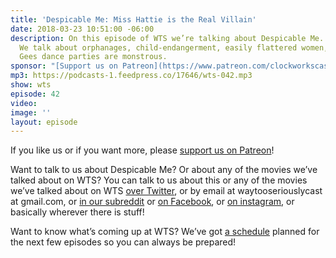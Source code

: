 ```yaml
---
title: 'Despicable Me: Miss Hattie is the Real Villain'
date: 2018-03-23 10:51:00 -06:00
description: On this episode of WTS we’re talking about Despicable Me. The first one.
  We talk about orphanages, child-endangerment, easily flattered women, and why Bee
  Gees dance parties are monstrous.
sponsor: "[Support us on Patreon](https://www.patreon.com/clockworkscast)"
mp3: https://podcasts-1.feedpress.co/17646/wts-042.mp3
show: wts
episode: 42
video: 
image: ''
layout: episode
---
```


If you like us or if you want more, please [support us on Patreon](https://www.patreon.com/clockworkscast)!

Want to talk to us about Despicable Me? Or about any of the movies we’ve talked about on WTS? You can talk to us about this or any of the movies we’ve talked about on WTS [over Twitter](http://www.twitter.com/wtscast), or by email at waytooseriouslycast at gmail.com, or [in our subreddit](https://www.reddit.com/r/Goodstuff_fm/) or [on Facebook](http://www.facebook.com/wtscast), or [on instagram](https://www.instagram.com/waytooseriously/), or basically wherever there is stuff!

Want to know what’s coming up at WTS? We’ve got [a schedule](https://docs.google.com/document/d/1f6fvTgbzQOCUD_potL6mWClmSC3D2cOBgKz36OwSC68) planned for the next few episodes so you can always be prepared!
